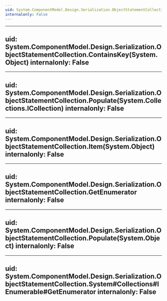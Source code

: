 ```yaml
---
uid: System.ComponentModel.Design.Serialization.ObjectStatementCollection
internalonly: False
---
```


---
uid: System.ComponentModel.Design.Serialization.ObjectStatementCollection.ContainsKey(System.Object)
internalonly: False
---

---
uid: System.ComponentModel.Design.Serialization.ObjectStatementCollection.Populate(System.Collections.ICollection)
internalonly: False
---

---
uid: System.ComponentModel.Design.Serialization.ObjectStatementCollection.Item(System.Object)
internalonly: False
---

---
uid: System.ComponentModel.Design.Serialization.ObjectStatementCollection.GetEnumerator
internalonly: False
---

---
uid: System.ComponentModel.Design.Serialization.ObjectStatementCollection.Populate(System.Object)
internalonly: False
---

---
uid: System.ComponentModel.Design.Serialization.ObjectStatementCollection.System#Collections#IEnumerable#GetEnumerator
internalonly: False
---
